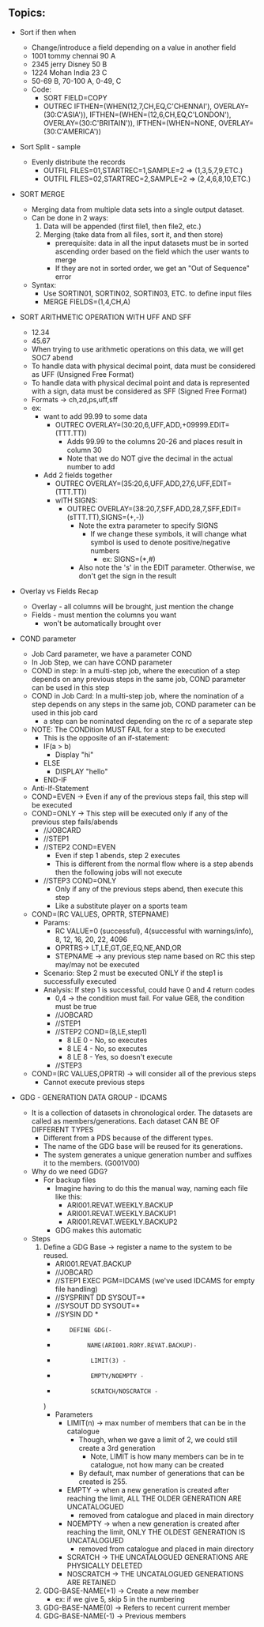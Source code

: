 ## Topics:
- Sort if then when
    - Change/introduce a field depending on a value in another field
    - 1001 tommy chennai 90 A
    - 2345 jerry Disney  50 B
    - 1224 Mohan India   23 C
    - 50-69 B, 70-100 A, 0-49, C
    - Code:
        - SORT FIELD=COPY
        - OUTREC    IFTHEN=(WHEN(12,7,CH,EQ,C'CHENNAI'),
                            OVERLAY=(30:C'ASIA')),
                    IFTHEN=(WHEN=(12,6,CH,EQ,C'LONDON'),
                            OVERLAY=(30:C'BRITAIN')),
                    IFTHEN=(WHEN=NONE,
                            OVERLAY=(30:C'AMERICA'))

- Sort Split - sample
    - Evenly distribute the records
        - OUTFIL FILES=01,STARTREC=1,SAMPLE=2  => (1,3,5,7,9,ETC.)
        - OUTFIL FILES=02,STARTREC=2,SAMPLE=2  => (2,4,6,8,10,ETC.)
- SORT MERGE
    - Merging data from multiple data sets into a single output dataset.
    - Can be done in 2 ways:
        1. Data will be appended (first file1, then file2, etc.)
        2. Merging (take data from all files, sort it, and then store)
            - prerequisite: data in all the input datasets must be in sorted ascending order based on the field which the user wants to merge
            - If they are not in sorted order, we get an "Out of Sequence" error
    - Syntax:
        - Use SORTIN01, SORTIN02, SORTIN03, ETC. to define input files
        - MERGE FIELDS=(1,4,CH,A)
- SORT ARITHMETIC OPERATION WITH UFF AND SFF
    - 12.34
    - 45.67
    - When trying to use arithmetic operations on this data, we will get SOC7 abend
    - To handle data with physical decimal point, data must be considered as UFF (Unsigned Free Format)
    - To handle data with physical decimal point and data is represented with a sign, data must be considered as SFF (Signed Free Format)
    - Formats ->    ch,zd,ps,uff,sff
    - ex:
        - want to add 99.99 to some data
            - OUTREC OVERLAY=(30:20,6,UFF,ADD,+09999.EDIT=(TTT.TT))
                - Adds 99.99 to the columns 20-26 and places result in column 30
                - Note that we do NOT give the decimal in the actual number to add
        - Add 2 fields together
            - OUTREC OVERLAY=(35:20,6,UFF,ADD,27,6,UFF,EDIT=(TTT.TT))
            - wITH SIGNS:
                - OUTREC OVERLAY=(38:20,7,SFF,ADD,28,7,SFF,EDIT=(sTTT.TT),SIGNS=(+,-))
                    - Note the extra parameter to specify SIGNS
                        - If we change these symbols, it will change what symbol is used to denote positive/negative numbers
                            - ex: SIGNS=(*,#)
                    - Also note the 's' in the EDIT parameter. Otherwise, we don't get the sign in the result
- Overlay vs Fields Recap
    - Overlay - all columns will be brought, just mention the change
    - Fields - must mention the columns you want
        - won't be automatically brought over
- COND parameter
    - Job Card parameter, we have a parameter COND
    - In Job Step, we can have COND parameter
    - COND in step: In a multi-step job, where the execution of a step depends on any previous steps in the same job, COND parameter can be used in this step
    - COND in Job Card: In a multi-step job, where the nomination of a step depends on any steps in the same job, COND parameter can be used in this job card
        - a step can be nominated depending on the rc of a separate step
    - NOTE: The CONDition MUST FAIL for a step to be executed
        - This is the opposite of an if-statement:
        - IF(a > b)
            - Display "hi"
        - ELSE
            - DISPLAY "hello"
        - END-IF
    - Anti-If-Statement
    - COND=EVEN -> Even if any of the previous steps fail, this step will be executed
    - COND=ONLY -> This step will be executed only if any of the previous step fails/abends
        - //JOBCARD
        - //STEP1
        - //STEP2 COND=EVEN
            - Even if step 1 abends, step 2 executes
            - This is different from the normal flow where is a step abends then the following jobs will not execute
        - //STEP3 COND=ONLY
            - Only if any of the previous steps abend, then execute this step
            - Like a substitute player on a sports team
    - COND=(RC VALUES, OPRTR, STEPNAME)
        - Params:
            - RC VALUE=0 (successful), 4(successful with warnings/info), 8, 12, 16, 20, 22, 4096
            - OPRTRS-> LT,LE,GT,GE,EQ,NE,AND,OR
            - STEPNAME -> any previous step name based on RC this step may/may not be executed
        - Scenario: Step 2 must be executed ONLY if the step1 is successfully executed
        - Analysis: If step 1 is successful, could have 0 and 4 return codes
            - 0,4 -> the condition must fail. For value GE8, the condition must be true
            - //JOBCARD
            - //STEP1
            - //STEP2 COND=(8,LE,step1)
                - 8 LE 0 - No, so executes
                - 8 LE 4 - No, so executes
                - 8 LE 8 - Yes, so doesn't execute
            - //STEP3
    - COND=(RC VALUES,OPRTR) -> will consider all of the previous steps
        - Cannot execute previous steps
- GDG - GENERATION DATA GROUP - IDCAMS
    - It is a collection of datasets in chronological order. The datasets are called as members/generations. Each dataset CAN BE OF DIFFERENT TYPES
        - Different from a PDS because of the different types. 
        - The name of the GDG base will be reused for its generations. 
        - The system generates a unique generation number and suffixes it to the members. (G001V00)
    - Why do we need GDG?
        - For backup files
            - Imagine having to do this the manual way, naming each file like this:
                - ARI001.REVAT.WEEKLY.BACKUP
                - ARI001.REVAT.WEEKLY.BACKUP1
                - ARI001.REVAT.WEEKLY.BACKUP2
            - GDG makes this automatic
    - Steps
        1. Define a GDG Base -> register a name to the system to be reused.
            - ARI001.REVAT.BACKUP
            - //JOBCARD
            - //STEP1 EXEC PGM=IDCAMS (we've used IDCAMS for empty file handling)
            - //SYSPRINT DD SYSOUT=*
            - //SYSOUT DD SYSOUT=*
            - //SYSIN DD *
            -         DEFINE GDG(-
            -              NAME(ARI001.RORY.REVAT.BACKUP)- 
            -               LIMIT(3) - 
            -               EMPTY/NOEMPTY -
            -               SCRATCH/NOSCRATCH -
            )
            - Parameters
                - LIMIT(n) -> max number of members that can be in the catalogue
                    - Though, when we gave a limit of 2, we could still create a 3rd generation 
                        - Note, LIMIT is how many members can be in te catalogue, not how many can be created
                    - By default, max number of generations that can be created is 255.
                - EMPTY -> when a new generation is created after reaching the limit, ALL THE OLDER GENERATION ARE UNCATALOGUED
                    - removed from catalogue and placed in main directory
                - NOEMPTY -> when a new generation is created after reaching the limit, ONLY THE OLDEST GENERATION IS UNCATALOGUED
                    - removed from catalogue and placed in main directory
                - SCRATCH -> THE UNCATALOGUED GENERATIONS ARE PHYSICALLY DELETED
                - NOSCRATCH -> THE UNCATALOGUED GENERATIONS ARE RETAINED
        2. GDG-BASE-NAME(+1) -> Create a new member
            - ex: if we give 5, skip 5 in the numbering
        3. GDG-BASE-NAME(0) -> Refers to recent current member
        4. GDG-BASE-NAME(-1) -> Previous members
        
    